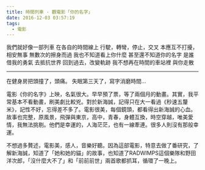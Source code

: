 ```yaml
---
title: 時間列車 - 觀電影「你的名字」
date: 2016-12-03 03:57:19
tags:
  - 電影
---
```


我們就好像一部列車﻿
在各自的時間線上﻿
行駛，轉彎，停止，交叉﻿
本應互不打擾，相安無事﻿
無數次的擦身而過﻿
我也不知道看上你什麼﻿
甚至還不知道你的名字﻿
是誰借我的勇氣﻿
去抵抗世界﻿
回到過去，改變軌跡﻿
我不想再在時間的車站裡﻿
與你走散﻿

-----

在健身房把頭撞了﻿，頭痛。
失眠﻿第三天了，寫字消磨時間...

電影《你的名字》上映，名氣很大。早早預了票，等了兩個月的動畫。其實，我平常基本不看動畫，刷美劇比較兇。對於新海誠，記得只在大一看過《秒速五釐米》，記性不好，忘得差不多了。電影很美，每個鏡頭，都看得出新海誠的心血。故事也完整，原風景，飛彈與東京，高中，青春，身體互換，時空穿越，唯美愛情，我無法挑剔。他們是幸運的，人海茫茫，也有一線牽連。很多人則沒有那般幸運。

不想過多贅述，電影美，感人，音樂好聽。因為這部電影，特意去做了番研究，了解新海誠，知道了「她和她的貓」的故事，也知道了RADWIMPS這個樂隊和野田洋次郎，「沒什麼大不了」和「前前前世」兩首歌都抓耳，循環了一晚上。

